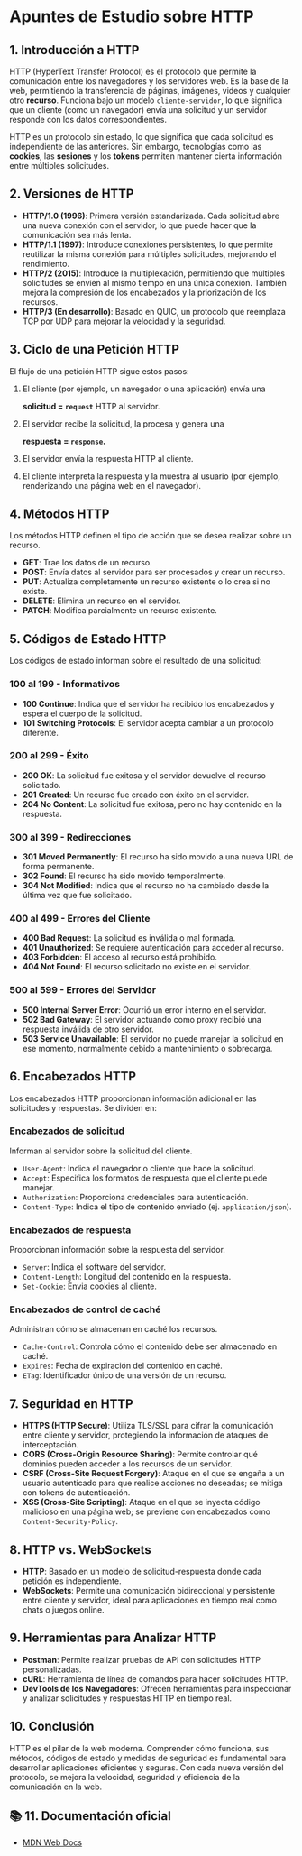 # Apuntes de Estudio sobre HTTP

## 1. Introducción a HTTP

HTTP (HyperText Transfer Protocol) es el protocolo que permite la comunicación entre los navegadores y los servidores web. Es la base de la web, permitiendo la transferencia de páginas, imágenes, videos y cualquier otro **recurso**. Funciona bajo un modelo `cliente-servidor`, lo que significa que un cliente (como un navegador) envía una solicitud y un servidor responde con los datos correspondientes.

HTTP es un protocolo sin estado, lo que significa que cada solicitud es independiente de las anteriores. Sin embargo, tecnologías como las **cookies**, las **sesiones** y los **tokens** permiten mantener cierta información entre múltiples solicitudes.

## 2. Versiones de HTTP

- **HTTP/1.0 (1996)**: Primera versión estandarizada. Cada solicitud abre una nueva conexión con el servidor, lo que puede hacer que la comunicación sea más lenta.
- **HTTP/1.1 (1997)**: Introduce conexiones persistentes, lo que permite reutilizar la misma conexión para múltiples solicitudes, mejorando el rendimiento.
- **HTTP/2 (2015)**: Introduce la multiplexación, permitiendo que múltiples solicitudes se envíen al mismo tiempo en una única conexión. También mejora la compresión de los encabezados y la priorización de los recursos.
- **HTTP/3 (En desarrollo)**: Basado en QUIC, un protocolo que reemplaza TCP por UDP para mejorar la velocidad y la seguridad.

## 3. Ciclo de una Petición HTTP

El flujo de una petición HTTP sigue estos pasos:

1. El cliente (por ejemplo, un navegador o una aplicación) envía una

   **solicitud = `request`** HTTP al servidor.

2. El servidor recibe la solicitud, la procesa y genera una

   **respuesta = `response`.**

3. El servidor envía la respuesta HTTP al cliente.
4. El cliente interpreta la respuesta y la muestra al usuario (por ejemplo, renderizando una página web en el navegador).

## 4. Métodos HTTP

Los métodos HTTP definen el tipo de acción que se desea realizar sobre un recurso.

- **GET**: Trae los datos de un recurso.
- **POST**: Envía datos al servidor para ser procesados y crear un recurso.
- **PUT**: Actualiza completamente un recurso existente o lo crea si no existe.
- **DELETE**: Elimina un recurso en el servidor.
- **PATCH**: Modifica parcialmente un recurso existente.

## 5. Códigos de Estado HTTP

Los códigos de estado informan sobre el resultado de una solicitud:

### 100 al 199 - Informativos

- **100 Continue**: Indica que el servidor ha recibido los encabezados y espera el cuerpo de la solicitud.
- **101 Switching Protocols**: El servidor acepta cambiar a un protocolo diferente.

### 200 al 299 - Éxito

- **200 OK**: La solicitud fue exitosa y el servidor devuelve el recurso solicitado.
- **201 Created**: Un recurso fue creado con éxito en el servidor.
- **204 No Content**: La solicitud fue exitosa, pero no hay contenido en la respuesta.

### 300 al 399 - Redirecciones

- **301 Moved Permanently**: El recurso ha sido movido a una nueva URL de forma permanente.
- **302 Found**: El recurso ha sido movido temporalmente.
- **304 Not Modified**: Indica que el recurso no ha cambiado desde la última vez que fue solicitado.

### 400 al 499 - Errores del Cliente

- **400 Bad Request**: La solicitud es inválida o mal formada.
- **401 Unauthorized**: Se requiere autenticación para acceder al recurso.
- **403 Forbidden**: El acceso al recurso está prohibido.
- **404 Not Found**: El recurso solicitado no existe en el servidor.

### 500 al 599 - Errores del Servidor

- **500 Internal Server Error**: Ocurrió un error interno en el servidor.
- **502 Bad Gateway**: El servidor actuando como proxy recibió una respuesta inválida de otro servidor.
- **503 Service Unavailable**: El servidor no puede manejar la solicitud en ese momento, normalmente debido a mantenimiento o sobrecarga.

## 6. Encabezados HTTP

Los encabezados HTTP proporcionan información adicional en las solicitudes y respuestas. Se dividen en:

### Encabezados de solicitud

Informan al servidor sobre la solicitud del cliente.

- `User-Agent`: Indica el navegador o cliente que hace la solicitud.
- `Accept`: Especifica los formatos de respuesta que el cliente puede manejar.
- `Authorization`: Proporciona credenciales para autenticación.
- `Content-Type`: Indica el tipo de contenido enviado (ej. `application/json`).

### Encabezados de respuesta

Proporcionan información sobre la respuesta del servidor.

- `Server`: Indica el software del servidor.
- `Content-Length`: Longitud del contenido en la respuesta.
- `Set-Cookie`: Envia cookies al cliente.

### Encabezados de control de caché

Administran cómo se almacenan en caché los recursos.

- `Cache-Control`: Controla cómo el contenido debe ser almacenado en caché.
- `Expires`: Fecha de expiración del contenido en caché.
- `ETag`: Identificador único de una versión de un recurso.

## 7. Seguridad en HTTP

- **HTTPS (HTTP Secure)**: Utiliza TLS/SSL para cifrar la comunicación entre cliente y servidor, protegiendo la información de ataques de interceptación.
- **CORS (Cross-Origin Resource Sharing)**: Permite controlar qué dominios pueden acceder a los recursos de un servidor.
- **CSRF (Cross-Site Request Forgery)**: Ataque en el que se engaña a un usuario autenticado para que realice acciones no deseadas; se mitiga con tokens de autenticación.
- **XSS (Cross-Site Scripting)**: Ataque en el que se inyecta código malicioso en una página web; se previene con encabezados como `Content-Security-Policy`.

## 8. HTTP vs. WebSockets

- **HTTP**: Basado en un modelo de solicitud-respuesta donde cada petición es independiente.
- **WebSockets**: Permite una comunicación bidireccional y persistente entre cliente y servidor, ideal para aplicaciones en tiempo real como chats o juegos online.

## 9. Herramientas para Analizar HTTP

- **Postman**: Permite realizar pruebas de API con solicitudes HTTP personalizadas.
- **cURL**: Herramienta de línea de comandos para hacer solicitudes HTTP.
- **DevTools de los Navegadores**: Ofrecen herramientas para inspeccionar y analizar solicitudes y respuestas HTTP en tiempo real.

## 10. Conclusión

HTTP es el pilar de la web moderna. Comprender cómo funciona, sus métodos, códigos de estado y medidas de seguridad es fundamental para desarrollar aplicaciones eficientes y seguras. Con cada nueva versión del protocolo, se mejora la velocidad, seguridad y eficiencia de la comunicación en la web.

## 📚 11. Documentación oficial

- [MDN Web Docs](https://developer.mozilla.org/es/docs/Web/HTTP)
